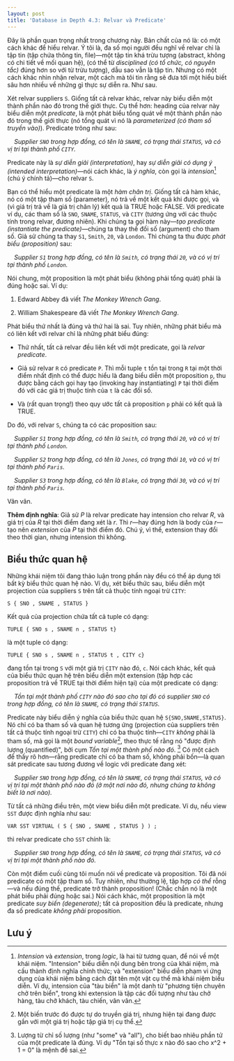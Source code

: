 ```yaml
---
layout: post
title: 'Database in Depth 4.3: Relvar và Predicate'
---
```


Đây là phần quan trọng nhất trong chương này. Bản chất của nó là: có một cách khác để hiểu relvar. Ý tôi là, đa số mọi người đều nghĩ về relvar chỉ là tập tin (tập chứa thông tin, file)&mdash;một tập tin khá trừu tượng (abstract, không có chi tiết về mối quan hệ), (có thể từ *disciplined (có tổ chức, có nguyên tắc)* đúng hơn so với từ trừu tượng), dẫu sao vẫn là tập tin. Nhưng có một cách khác nhìn nhận relvar, một cách mà tôi tin rằng sẽ đưa tới một hiểu biết sâu hơn nhiều về những gì thực sự diễn ra. Như sau.

Xét relvar suppliers `S`. Giống tất cả relvar khác, relvar này biểu diễn một thành phần nào đó trong thế giới thực. Cụ thể hơn: heading của relvar này biểu diễn một *predicate*, là một phát biểu tổng quát về một thành phần nào đó trong thế giới thực (nó tổng quát vì nó là *parameterized (có tham số truyền vào)*). Predicate trông như sau:

&nbsp;&nbsp;&nbsp;&nbsp;*Supplier `SNO` trong hợp đồng, có tên là `SNAME`, có trạng thái `STATUS`, và có vị trí tại thành phố `CITY`.*

Predicate này là *sự diễn giải (interpretation)*, hay *sự diễn giải có dụng ý (intended interpretation)*&mdash;nói cách khác, là *ý nghĩa*, còn gọi là *intension*[^intension] (chú ý chính tả)&mdash;cho relvar `S`.

Bạn có thể hiểu một predicate là một *hàm chân trị*. Giống tất cả hàm khác, nó có một tập tham số (parameter), nó trả về một kết quả khi được gọi, và (vì giá trị trả về là giá trị chân lý) kết quả là TRUE hoặc FALSE. Với predicate ví dụ, các tham số là `SNO`, `SNAME`, `STATUS`, và `CITY` (tương ứng với các thuộc tính trong relvar, đương nhiên). Khi chúng ta gọi hàm này&mdash;*tạo predicate (instantiate the predicate)*&mdash;chúng ta thay thế đối số (argument) cho tham số. Giả sử chúng ta thay `S1`, `Smith`, `20`, và `London`. Thì chúng ta thu được *phát biểu (proposition)* sau:

&nbsp;&nbsp;&nbsp;&nbsp;*Supplier `S1` trong hợp đồng, có tên là `Smith`, có trạng thái `20`, và có vị trí tại thành phố `London`.*
 
Nói chung, một proposition là một phát biểu (không phải tổng quát) phải là đúng hoặc sai. Ví dụ:

 1. Edward Abbey đã viết *The Monkey Wrench Gang*.

 2. William Shakespeare đã viết *The Monkey Wrench Gang*.

Phát biểu thứ nhất là đúng và thứ hai là sai. Tuy nhiên, những phát biểu mà có liên kết với relvar chỉ là những phát biểu đúng:

 * Thứ nhất, tất cả relvar đều liên kết với một predicate, gọi là *relvar predicate*.

 * Giả sử relvar `R` có predicate `P`. Thì mỗi tuple `t` tồn tại trong `R` tại một thời điểm nhất định có thể được hiểu là đang biểu diễn một proposition `p`, thu được bằng cách gọi hay tạo (invoking hay instantiating) `P` tại thời điểm đó với các giá trị thuộc tính của `t` là các đối số.

 * Và (rất quan trọng!) theo quy ước tất cả proposition `p` phải có kết quả là TRUE.

Do đó, với relvar `S`, chúng ta có các proposition sau:

&nbsp;&nbsp;&nbsp;&nbsp;*Supplier `S1` trong hợp đồng, có tên là `Smith`, có trạng thái `20`, và có vị trí tại thành phố `London`.*
 
&nbsp;&nbsp;&nbsp;&nbsp;*Supplier `S2` trong hợp đồng, có tên là `Jones`, có trạng thái `10`, và có vị trí tại thành phố `Paris`.*
 
&nbsp;&nbsp;&nbsp;&nbsp;*Supplier `S3` trong hợp đồng, có tên là `Blake`, có trạng thái `30`, và có vị trí tại thành phố `Paris`.*

Vân vân.

<div class="definition">
  <strong>Thêm định nghĩa</strong>: Giả sử <em>P</em> là relvar predicate hay intension cho relvar <em>R</em>, và giá trị của <em>R</em> tại thời điểm đang xét là <em>r</em>. Thì <em>r</em>&mdash;hay đúng hơn là body của <em>r</em>&mdash;tạo nên <em>extension</em> của <em>P</em> tại thời điểm đó. Chú ý, vì thế, extension thay đổi theo thời gian, nhưng intension thì không.
</div>

## Biểu thức quan hệ

Những khái niệm tôi đang thảo luận trong phần này đều có thể áp dụng tới bất kỳ biểu thức quan hệ nào. Ví dụ, xét biểu thức sau, biểu diễn một projection của suppliers `S` trên tất cả thuộc tính ngoại trừ `CITY`:

```
S { SNO , SNAME , STATUS }
```

Kết quả của projection chứa tất cả tuple có dạng:

```
TUPLE { SNO s , SNAME n , STATUS t}
```

là một tuple có dạng:

```
TUPLE { SNO s , SNAME n , STATUS t , CITY c}
```

đang tồn tại trong `S` với một giá trị `CITY` nào đó, `c`. Nói cách khác, kết quả của biểu thức quan hệ trên biểu diễn một extension (tập hợp các proposition trả về TRUE tại thời điểm hiện tại) của một predicate có dạng:

&nbsp;&nbsp;&nbsp;&nbsp;*Tồn tại một thành phố `CITY` nào đó sao cho tại đó có supplier `SNO` có trong hợp đồng, có tên là `SNAME`, có trạng thái `STATUS`.*

Predicate này biểu diễn ý nghĩa của biểu thức quan hệ `S{SNO,SNAME,STATUS}`. Nó chỉ có ba tham số và quan hệ tương ứng (projection của suppliers trên tất cả thuộc tính ngoại trừ `CITY`) chỉ có ba thuộc tính&mdash;`CITY` *không* phải là tham số, mà gọi là một *bound variable*[^bound-variable], theo thực tế rằng nó "được định lượng (quantified)", bởi cụm *Tồn tại một thành phố nào đó*. [^existential-quantifier] Có một cách để thấy rõ hơn&mdash;rằng predicate chỉ có ba tham số, không phải bốn&mdash;là quan sát predicate sau tương đương về logic với predicate đang xét:

&nbsp;&nbsp;&nbsp;&nbsp;*Supplier `SNO` trong hợp đồng, có tên là `SNAME`, có trạng thái `STATUS`, và có vị trí tại một thành phố nào đó (ở một nơi nào đó, nhưng chúng ta không biết là nơi nào).*

Từ tất cả những điều trên, một view biểu diễn một predicate. Ví dụ, nếu view `SST` được định nghĩa như sau:

```
VAR SST VIRTUAL ( S { SNO , SNAME , STATUS } ) ;
```

thì relvar predicate cho `SST` chính là:

&nbsp;&nbsp;&nbsp;&nbsp;*Supplier `SNO` trong hợp đồng, có tên là `SNAME`, có trạng thái `STATUS`, và có vị trí tại một thành phố nào đó.*

Còn một điểm cuối cùng tôi muốn nói về predicate và proposition. Tôi đã nói predicate có một tập tham số. Tuy nhiên, như thường lệ, tập hợp *có thể* rỗng&mdash;và nếu đúng thế, predicate trở thành proposition! (Chắc chắn nó là một phát biểu phải đúng hoặc sai.) Nói cách khác, một proposition là một predicate *suy biến (degenerate)*; tất cả proposition đều là predicate, nhưng đa số predicate *không phải* proposition.

## Lưu ý

[^intension]: *Intension* và *extension*, trong *logic*, là hai từ tương quan, để nói về một khái niệm. "Intension" biểu diễn nội dung bên trong của khái niệm, mà cấu thành định nghĩa chính thức; và "extension" biểu diễn phạm vi ứng dụng của khái niệm bằng cách đặt tên một vật cụ thể mà khái niệm biểu diễn. Ví dụ, intension của "tàu biển" là một danh từ "phương tiện chuyên chở trên biển", trong khi extension là tập các đối tượng như tàu chở hàng, tàu chở khách, tàu chiến, vân vân.

[^bound-variable]: Một biến trước đó được tự do truyền giá trị, nhưng hiện tại đang được gắn với một giá trị hoặc tập giá trị cụ thể.

[^existential-quantifier]: Lượng từ chỉ số lượng (như "some" và "all"), cho biết bao nhiêu phần tử của một predicate là đúng. Ví dụ "Tồn tại số thực x nào đó sao cho x^2 + 1 = 0" là mệnh đề sai.